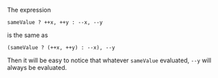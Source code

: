 The expression

    sameValue ? ++x, ++y : --x, --y

is the same as

    (sameValue ? (++x, ++y) : --x), --y

Then it will be easy to notice that whatever `sameValue` evaluated, `--y` will always be evaluated.
